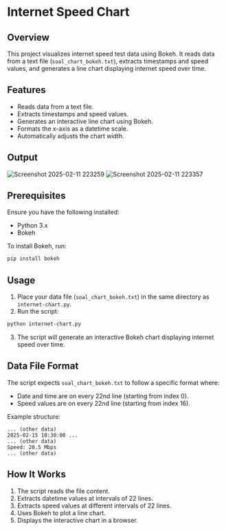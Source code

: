 # Internet Speed Chart

## Overview
This project visualizes internet speed test data using Bokeh. It reads data from a text file (`soal_chart_bokeh.txt`), extracts timestamps and speed values, and generates a line chart displaying internet speed over time.

## Features
- Reads data from a text file.
- Extracts timestamps and speed values.
- Generates an interactive line chart using Bokeh.
- Formats the x-axis as a datetime scale.
- Automatically adjusts the chart width.

## Output
![Screenshot 2025-02-11 223259](https://github.com/user-attachments/assets/93384c27-c541-4fdc-815c-bea5fa3feab3)
![Screenshot 2025-02-11 223357](https://github.com/user-attachments/assets/9a9a9d62-ace1-4610-81c1-71c810bad098)



## Prerequisites
Ensure you have the following installed:
- Python 3.x
- Bokeh

To install Bokeh, run:
```sh
pip install bokeh
```

## Usage
1. Place your data file (`soal_chart_bokeh.txt`) in the same directory as `internet-chart.py`.
2. Run the script:
```sh
python internet-chart.py
```
3. The script will generate an interactive Bokeh chart displaying internet speed over time.

## Data File Format
The script expects `soal_chart_bokeh.txt` to follow a specific format where:
- Date and time are on every 22nd line (starting from index 0).
- Speed values are on every 22nd line (starting from index 16).

Example structure:
```
... (other data)
2025-02-15 10:30:00 ...
... (other data)
Speed: 20.5 Mbps
... (other data)
```

## How It Works
1. The script reads the file content.
2. Extracts datetime values at intervals of 22 lines.
3. Extracts speed values at different intervals of 22 lines.
4. Uses Bokeh to plot a line chart.
5. Displays the interactive chart in a browser.
